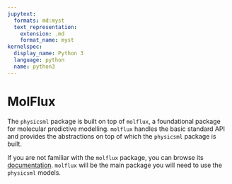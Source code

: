 ```yaml
---
jupytext:
  formats: md:myst
  text_representation:
    extension: .md
    format_name: myst
kernelspec:
  display_name: Python 3
  language: python
  name: python3
---
```


# MolFlux

The ``physicsml`` package is built on top of ``molflux``, a foundational package for molecular predictive
modelling. ``molflux`` handles the basic standard API and provides the abstractions on top of which the ``physicsml`` package is built.

If you are not familiar with the ``molflux`` package, you can browse its [documentation](https://exscientia.github.io/molflux/index.html).
``molflux`` will be the main package you will need to use the ``physicsml`` models.
